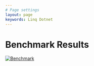 ```yaml
---
# Page settings
layout: page
keywords: Linq Dotnet
---
```


# Benchmark Results

[![Benchmark](https://github.com/gatewayprogrammingschool/Faslinq/actions/workflows/benchmark.yml/badge.svg?event=workflow_dispatch)](https://github.com/gatewayprogrammingschool/Faslinq/actions/workflows/benchmark.yml)

